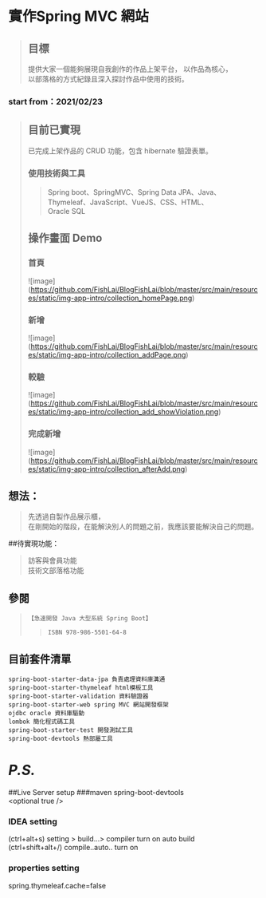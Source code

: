 # 實作Spring MVC 網站
> ## 目標  
> 提供大家一個能夠展現自我創作的作品上架平台，
> 以作品為核心，  
> 以部落格的方式紀錄且深入探討作品中使用的技術。  
> 
### start from：2021/02/23 
> ## 目前已實現
> 已完成上架作品的 CRUD 功能，包含 hibernate 驗證表單。
> ### 使用技術與工具
>> Spring boot、SpringMVC、Spring Data JPA、Java、  
>> Thymeleaf、JavaScript、VueJS、CSS、HTML、  
>> Oracle SQL
>> 
> ## 操作畫面 Demo
> ### 首頁
> ![image] (https://github.com/FishLai/BlogFishLai/blob/master/src/main/resources/static/img-app-intro/collection_homePage.png)  
> ### 新增
> ![image] (https://github.com/FishLai/BlogFishLai/blob/master/src/main/resources/static/img-app-intro/collection_addPage.png)  
> ### 較驗
> ![image] (https://github.com/FishLai/BlogFishLai/blob/master/src/main/resources/static/img-app-intro/collection_add_showViolation.png)  
> ### 完成新增
> ![image] (https://github.com/FishLai/BlogFishLai/blob/master/src/main/resources/static/img-app-intro/collection_afterAdd.png)  
> 


## 想法：
> 先透過自製作品展示櫃，  
> 在剛開始的階段，在能解決別人的問題之前，我應該要能解決自己的問題。  
>

##待實現功能：
> 訪客與會員功能  
> 技術文部落格功能


## 參閱
> `【急速開發 Java 大型系統 Spring Boot】`  
>> `ISBN 978-986-5501-64-8`

## 目前套件清單
`spring-boot-starter-data-jpa 負責處理資料庫溝通`  
`spring-boot-starter-thymeleaf html模板工具`  
`spring-boot-starter-validation 資料驗證器`  
`spring-boot-starter-web spring MVC 網站開發框架`  
`ojdbc oracle 資料庫驅動`  
`lombok 簡化程式碼工具`  
`spring-boot-starter-test 開發測試工具`  
`spring-boot-devtools 熱部屬工具`


# <i>P.S.</i>
##Live Server setup
###maven
spring-boot-devtools  
\<optional true />
### IDEA setting 
(ctrl+alt+s) setting > build...> compiler turn on auto build  
(ctrl+shift+alt+/) compile..auto.. turn on
### properties setting
spring.thymeleaf.cache=false



